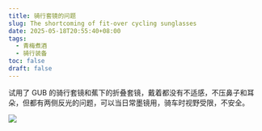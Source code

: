 ```yaml
---
title: 骑行套镜的问题
slug: The shortcoming of fit-over cycling sunglasses
date: 2025-05-18T20:55:40+08:00
tags:
  - 青梅煮酒
  - 骑行装备
toc: false
draft: false
---
```

试用了 GUB 的骑行套镜和蕉下的折叠套镜，戴着都没有不适感，不压鼻子和耳朵，但都有两侧反光的问题，可以当日常墨镜用，骑车时视野受限，不安全。

![](https://raw.githubusercontent.com/xbot/image-hosting/master/blog/20250518205641000-66f56c8b4369e6a95c5782437fd8a3e1.avif)